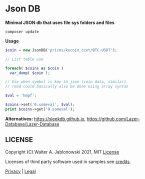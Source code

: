 # Json DB

**Minimal JSON db that uses file sys folders and files**

```
composer update
```

**Usage**

```php
$coin = new JsonDB('prices/kucoin_ccxt/BTC-USDT');

// List table use

foreach( $coins as $coin )
  var_dump( $coin );

// Use when symbol is key in json (coin data, similar)
// read could basically also be done using array syntax

$val = 'hmpf';

$coins->set('0.someval', $val);
print $coins->get('0.someval');
```

**Alternatives:** https://sleekdb.github.io, https://github.com/Lazer-Database/Lazer-Database


## LICENSE

Copyright (C) Walter A. Jablonowski 2021, MIT [License](LICENSE)

Licenses of third party software used in samples see [credits](credits.md).

[Privacy](https://walter-a-jablonowski.github.io/privacy.html) | [Legal](https://walter-a-jablonowski.github.io/imprint.html)